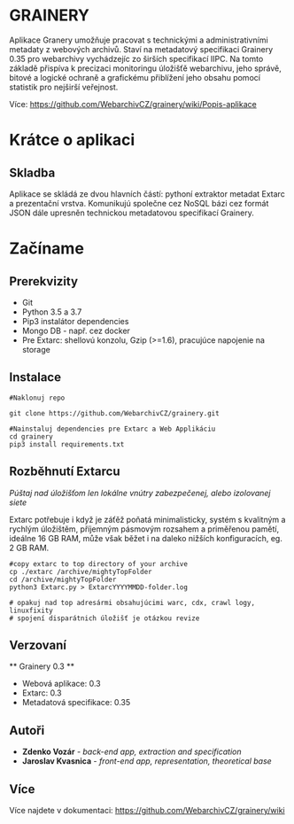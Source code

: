 # GRAINERY 

Aplikace Granery umožňuje pracovat s technickými a administrativními metadaty z webových archivů. Staví na metadatový specifikaci Grainery 0.35 pro webarchivy vychádzejíc zo širších specifikací IIPC. Na tomto základě přispíva k precizaci monitoringu úložišťě webarchivu, jeho správě, bitové a logické ochraně a grafickému přiblížení jeho obsahu pomocí statistik pro nejširší veřejnost. 

Více: https://github.com/WebarchivCZ/grainery/wiki/Popis-aplikace 

# Krátce o aplikaci

## Skladba
 
Aplikace se skládá ze dvou hlavních částí: pythoní extraktor metadat Extarc a prezentační vrstva. Komunikujú společne cez NoSQL bázi cez formát JSON dále upresněn technickou metadatovou specifikací Grainery.

# Začíname

## Prerekvizity

* Git
* Python 3.5 a 3.7 
* Pip3 instalátor dependencies
* Mongo DB - např. cez docker
* Pre Extarc: shellovú konzolu, Gzip (>=1.6), pracujúce napojenie na storage 

## Instalace

```
#Naklonuj repo

git clone https://github.com/WebarchivCZ/grainery.git

#Nainstaluj dependencies pre Extarc a Web Applikáciu
cd grainery
pip3 install requirements.txt

```

## Rozběhnutí Extarcu

*Púštaj nad úložišťom len lokálne vnútry zabezpečenej, alebo izolovanej siete*

Extarc potřebuje i když je záťěž poňatá minimalisticky, systém s kvalitným a rychlým úložištěm, příjemným pásmovým rozsahem a priměřenou pamětí, ideálne 16 GB RAM, může však běžet i na daleko nižších konfiguracích, eg. 2 GB RAM.

```
#copy extarc to top directory of your archive
cp ./extarc /archive/mightyTopFolder  
cd /archive/mightyTopFolder
python3 Extarc.py > ExtarcYYYYMMDD-folder.log

# opakuj nad top adresármi obsahujúcimi warc, cdx, crawl logy, linuxfixity
# spojení disparátnich úložišť je otázkou revize
```

## Verzovaní

** Grainery 0.3 **

* Webová aplikace: 0.3
* Extarc: 0.3
* Metadatová specifikace: 0.35 

## Autoři

* **Zdenko Vozár** -  *back-end app, extraction and specification*
* **Jaroslav Kvasnica** - *front-end app, representation, theoretical base*

## Více

Více najdete v dokumentaci: https://github.com/WebarchivCZ/grainery/wiki
